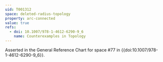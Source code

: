 ```yaml
---
uid: T001312
space: deleted-radius-topology
property: arc-connected
value: true
refs:
  - doi: 10.1007/978-1-4612-6290-9_6
    name: Counterexamples in Topology
---
```

Asserted in the General Reference Chart for space #77 in
{{doi:10.1007/978-1-4612-6290-9_6}}.
